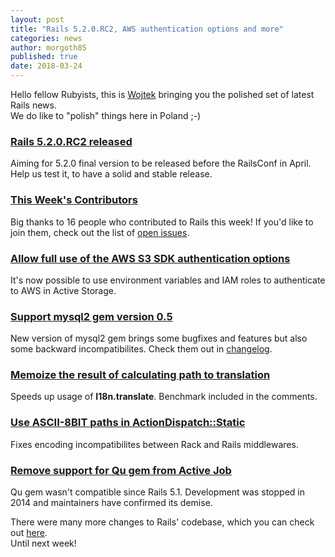 ```yaml
---
layout: post
title: "Rails 5.2.0.RC2, AWS authentication options and more"
categories: news
author: morgoth85
published: true
date: 2018-03-24
---
```


Hello fellow Rubyists, this is [Wojtek](https://twitter.com/morgoth85) bringing you the polished set of latest Rails news.  
We do like to "polish" things here in Poland ;-)

### [Rails 5.2.0.RC2 released](https://rubyonrails.org/2018/3/20/Rails-5-2-RC2)

Aiming for 5.2.0 final version to be released before the RailsConf in April. Help us test it, to have a solid and stable release.  
  


### [This Week's Contributors](http://contributors.rubyonrails.org/contributors/in-time-window/20180318-20180324)

Big thanks to 16 people who contributed to Rails this week! If you'd like to join them, check out the list of [open issues](https://github.com/rails/rails/issues).

### [Allow full use of the AWS S3 SDK authentication options](https://github.com/rails/rails/commit/c1600009b2bbb3b67db20ddb14fef34d4cfa82bc)

It's now possible to use environment variables and IAM roles to authenticate to AWS in Active Storage.

### [Support mysql2 gem version 0.5](https://github.com/rails/rails/commit/9f5477af93d18e9644903f89bce4ffde13cc376e)

New version of mysql2 gem brings some bugfixes and features but also some backward incompatibilites. Check them out in [changelog](https://github.com/brianmario/mysql2/releases/tag/0.5.0).

### [Memoize the result of calculating path to translation](https://github.com/rails/rails/commit/05eaa07627376626902bd7acde35406edf1bb2f2)

Speeds up usage of **I18n.translate**. Benchmark included in the comments.  
  


### [Use ASCII-8BIT paths in ActionDispatch::Static](https://github.com/rails/rails/commit/2ef145883348e92c9e6393ece9b6967e3a5a80c7)

Fixes encoding incompatibilites between Rack and Rails middlewares.  
  


### [Remove support for Qu gem from Active Job](https://github.com/rails/rails/commit/6ef720791d6532a107f4777edfe1d708b6b9c068)

Qu gem wasn't compatible since Rails 5.1. Development was stopped in 2014 and maintainers have confirmed its demise.  
  


There were many more changes to Rails' codebase, which you can check out [here](https://github.com/rails/rails/compare/master@%7B2018-03-18%7D...@%7B2018-03-24%7D).  
Until next week!
